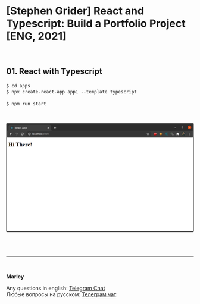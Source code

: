 # [Stephen Grider] React and Typescript: Build a Portfolio Project [ENG, 2021]

<br/>

## 01. React with Typescript

    $ cd apps
    $ npx create-react-app app1 --template typescript

    $ npm run start

<br/>

![Application](/img/pic-m01-p01.png?raw=true)

<br/><br/>

---

<br/>

**Marley**

Any questions in english: <a href="https://jsdev.org/chat/">Telegram Chat</a>  
Любые вопросы на русском: <a href="https://jsdev.ru/chat/">Телеграм чат</a>
